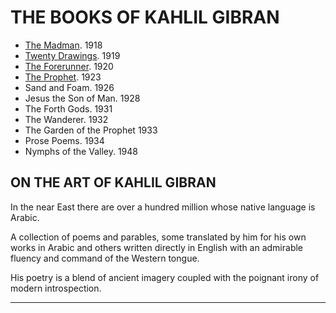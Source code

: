 # THE BOOKS OF KAHLIL GIBRAN

- [The Madman]. 1918
- [Twenty Drawings]. 1919
- [The Forerunner]. 1920
- [The Prophet]. 1923
- Sand and Foam. 1926
- Jesus the Son of Man. 1928
- The Forth Gods. 1931
- The Wanderer. 1932
- The Garden of the Prophet 1933
- Prose Poems. 1934
- Nymphs of the Valley. 1948

## ON THE ART OF KAHLIL GIBRAN

In the near East there are over a hundred million whose native language is Arabic.

A collection of poems and parables, some translated by him for his own works in Arabic and others written directly in English with an admirable fluency and command of the Western tongue.

His poetry is a blend of ancient imagery coupled with the poignant irony of modern introspection.

---

[The Madman]:http://www.gutenberg.org/files/5616/5616-h/5616-h.htm

[Twenty Drawings]:http://www.gutenberg.org/files/55500/55500-h/55500-h.htm#INNERMOST

[The Forerunner]:http://www.gutenberg.org/files/54580/54580-h/54580-h.htm

[The Prophet]:http://www.gutenberg.org/files/58585/58585-h/58585-h.htm
